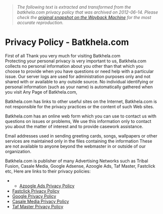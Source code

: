 > *The following text is extracted and transformed from the batkhela.com privacy policy that was archived on 2012-06-14. Please check the [original snapshot on the Wayback Machine](https://web.archive.org/web/20120614053249id_/http%3A//www.batkhela.com/privacy_policy.php) for the most accurate reproduction.*

# Privacy Policy - Batkhela.com

First of all Thank you very much for visiting Batkhela.com  
Protecting your personal privacy is very important to us, Batkhela.com collects no personal information about you other than that which you choose to provide when you have questions or need help with a particular issue. Our server logs are used for administration purposes only and not shared with or available to any outside source. No individual identifying or personal information (such as your name) is automatically gathered when you visit Any Page of Batkhela.com, 

Batkhela.com has links to other useful sites on the Internet, Batkhela.com is not responsible for the privacy practices or the content of such Web sites.

Batkhela.com has an online web form which you can use to contact us with questions on issues or problems, We use this information only to contact you about the matter of interest and to provide casework assistance.

Email addresses used in sending greeting cards, songs, wallpapers or other services are maintained only in the files containing the information These are not available to anyone beyond the webmaster in or outside of our organization.

  
Batkhela.com is publisher of many Advertising Networks such as Tribal Fusion, Casale Media, Google Adsense, Azoogle Ads, Taf Master, Fastclick etc, Here are links to their privacy policies:

  *   * [Azoogle Ads Privacy Policy](http://www.azoogleads.com/az/new/privacy.php)
  * [Fastclick Privacy Policy](http://www.fastclick.com/company/privacy.html)
  * [Google Privacy Policy](http://www.google.com/privacy.html)
  * [Casale Media Privacy Policy](http://casalemedia.com/privacy.html)
  * [Taf Master Privacy Policy](http://www.tafmaster.com/privacy)


